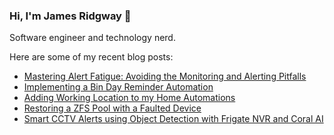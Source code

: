 ### Hi, I'm James Ridgway 👋
Software engineer and technology nerd.

Here are some of my recent blog posts:
  * [Mastering Alert Fatigue: Avoiding the Monitoring and Alerting Pitfalls](https://www.jamesridgway.co.uk/mastering-alert-fatigue-avoiding-the-monitoring-and-alerting-pitfalls/)
  * [Implementing a Bin Day Reminder Automation](https://www.jamesridgway.co.uk/implementing-a-bin-day-reminder-automation/)
  * [Adding Working Location to my Home Automations](https://www.jamesridgway.co.uk/adding-working-location-to-my-home-automations/)
  * [Restoring a ZFS Pool with a Faulted Device](https://www.jamesridgway.co.uk/restoring-a-zfs-pool-with-a-faulted-device/)
  * [Smart CCTV Alerts using Object Detection with Frigate NVR and Coral AI](https://www.jamesridgway.co.uk/smart-cctv-alerts-using-object-detection-with-frigate-nvr-and-coral-ai/)
